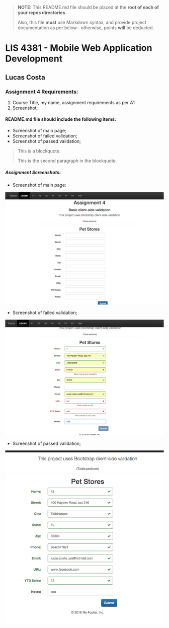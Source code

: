 > **NOTE:** This README.md file should be placed at the **root of each of your repos directories.**
>
>Also, this file **must** use Markdown syntax, and provide project documentation as per below--otherwise, points **will** be deducted.
>

# LIS 4381 - Mobile Web Application Development

## Lucas Costa

### Assignment 4 Requirements:

1. Course Title, my name, assignment requirements as per A1
2. Screenshot;


#### README.md file should include the following items:

* Screenshot of main page;
* Screenshot of failed validation;
* Screenshot of passed validation;

> This is a blockquote.
>
> This is the second paragraph in the blockquote.


##### Assignment Screenshots:

* Screenshot of main page:

![ERD Screenshot](img/main_page.png)

* Screenshot of failed validation;

![ERD Screenshot](img/failed_validation.png)

* Screenshot of passed validation;

![ERD Screenshot](img/passed_validation.png)
